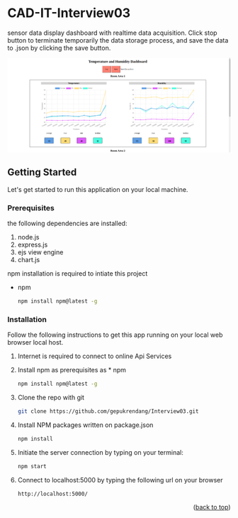 # CAD-IT-Interview03
sensor data display dashboard with realtime data acquisition. Click stop button to terminate temporarily the data storage process, and save the data to .json by clicking the save button.

![alt text](https://github.com/gepukrendang/Interview03/blob/main/dashboard.png)

<!-- GETTING STARTED -->
## Getting Started

Let's get started to run this application on your local machine.

### Prerequisites

the following dependencies are installed:

1. node.js
2. express.js
3. ejs view engine
4. chart.js


npm installation is required to intiate this project
* npm
  ```sh
  npm install npm@latest -g
  ```

### Installation

Follow the following instructions to get this app running on your local web browser local host.

1. Internet is required to connect to online Api Services
2. Install npm as prerequisites as * npm
   ```sh
   npm install npm@latest -g
   ```
3. Clone the repo with git
   ```sh
   git clone https://github.com/gepukrendang/Interview03.git
   ```
4. Install NPM packages written on package.json
   ```sh
   npm install
   ```
5. Initiate the server connection by typing on your terminal:
   ```sh
   npm start
   ```
   
6. Connect to localhost:5000 by typing the following url on your browser
   ```
   http://localhost:5000/
   ```

<p align="right">(<a href="#readme-top">back to top</a>)</p>
